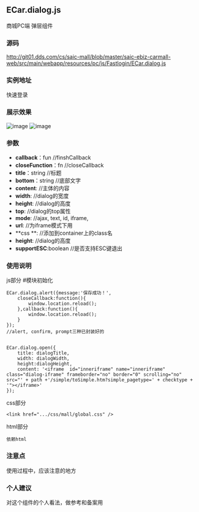 ##  ECar.dialog.js
商城PC端 弹层组件

### 源码
http://git01.dds.com/cs/saic-mall/blob/master/saic-ebiz-carmall-web/src/main/webapp/resources/pc/js/Fastlogin/ECar.dialog.js

### 实例地址
快速登录

### 展示效果

![image](D:\整车商城\carmall组件整理_0307\ECar.easyDialog.jpg)
![image](D:\03.Work\05.Manage\整车前端代码整理\d02.jpg)


### 参数
- **callback**：fun						//finshCallback 
- **closeFunction**：fn					//closeCallback
- **title**：string						//标题 
- **bottom**：string					   //底部文字
- **content**:   					   //主体的内容
- **width**:  						   //dialog的宽度					
- **height**: 						  //dialog的高度
- **top**:  					  	  //dialog的top属性
- **mode**: 						  //ajax, text, id, iframe,
- **url**: 						  	  //为iframe模式下用
- **css **: 						  //添加到container上的class名
- **height**: 						  //dialog的高度
- **supportESC**:boolean			  //是否支持ESC键退出	

### 使用说明
js部分 #模块初始化
	
    ECar.dialog.alert({message:'保存成功！',   
		closeCallback:function(){
			window.location.reload();
		},callback:function(){
			window.location.reload();
		}
	});
	//alert, confirm, prompt三种已封装好的
	

	ECar.dialog.open({
		title: dialogTitle,
		width: dialogWidth,
		height:dialogHeight,
		content: '<iframe  id="inneriframe" name="inneriframe" class="dialog-iframe" frameborder="no" border="0" scrolling="no" src="' + path +'/simple/toSimple.htm?simple_pagetype=' + checktype + '"></iframe>'
	});


css部分

    <link href=".../css/mall/global.css" />

html部分
```
依赖html
```

### 注意点
使用过程中，应该注意的地方

### 个人建议
对这个组件的个人看法，做参考和备案用